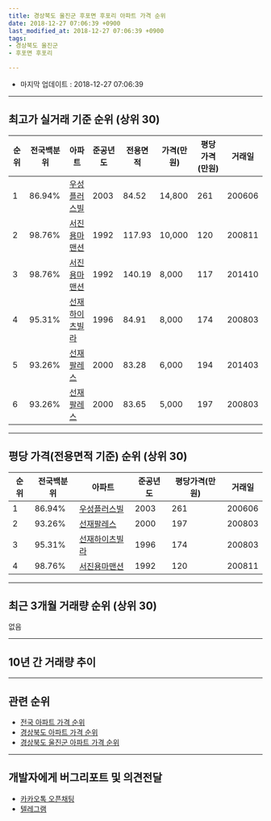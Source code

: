 ```yaml
---
title: 경상북도 울진군 후포면 후포리 아파트 가격 순위
date: 2018-12-27 07:06:39 +0900
last_modified_at: 2018-12-27 07:06:39 +0900
tags:
- 경상북도 울진군
- 후포면 후포리

---
```


* 마지막 업데이트 : 2018-12-27 07:06:39

---

## 최고가 실거래 기준 순위 (상위 30)


|순위|전국백분위|아파트|준공년도|전용면적|가격(만원)|평당가격(만원)|거래일|
|---|---|---|---|---|---|---|---|
|1|86.94%|[우성플러스빌](https://search.naver.com/search.naver?query=%EA%B2%BD%EC%83%81%EB%B6%81%EB%8F%84+%EC%9A%B8%EC%A7%84%EA%B5%B0+%ED%9B%84%ED%8F%AC%EB%A9%B4+%ED%9B%84%ED%8F%AC%EB%A6%AC+%EC%9A%B0%EC%84%B1%ED%94%8C%EB%9F%AC%EC%8A%A4%EB%B9%8C)|2003|84.52|14,800|261|200606|
|2|98.76%|[서진용마맨션](https://search.naver.com/search.naver?query=%EA%B2%BD%EC%83%81%EB%B6%81%EB%8F%84+%EC%9A%B8%EC%A7%84%EA%B5%B0+%ED%9B%84%ED%8F%AC%EB%A9%B4+%ED%9B%84%ED%8F%AC%EB%A6%AC+%EC%84%9C%EC%A7%84%EC%9A%A9%EB%A7%88%EB%A7%A8%EC%85%98)|1992|117.93|10,000|120|200811|
|3|98.76%|[서진용마맨션](https://search.naver.com/search.naver?query=%EA%B2%BD%EC%83%81%EB%B6%81%EB%8F%84+%EC%9A%B8%EC%A7%84%EA%B5%B0+%ED%9B%84%ED%8F%AC%EB%A9%B4+%ED%9B%84%ED%8F%AC%EB%A6%AC+%EC%84%9C%EC%A7%84%EC%9A%A9%EB%A7%88%EB%A7%A8%EC%85%98)|1992|140.19|8,000|117|201410|
|4|95.31%|[선재하이츠빌라](https://search.naver.com/search.naver?query=%EA%B2%BD%EC%83%81%EB%B6%81%EB%8F%84+%EC%9A%B8%EC%A7%84%EA%B5%B0+%ED%9B%84%ED%8F%AC%EB%A9%B4+%ED%9B%84%ED%8F%AC%EB%A6%AC+%EC%84%A0%EC%9E%AC%ED%95%98%EC%9D%B4%EC%B8%A0%EB%B9%8C%EB%9D%BC)|1996|84.91|8,000|174|200803|
|5|93.26%|[선재팔레스](https://search.naver.com/search.naver?query=%EA%B2%BD%EC%83%81%EB%B6%81%EB%8F%84+%EC%9A%B8%EC%A7%84%EA%B5%B0+%ED%9B%84%ED%8F%AC%EB%A9%B4+%ED%9B%84%ED%8F%AC%EB%A6%AC+%EC%84%A0%EC%9E%AC%ED%8C%94%EB%A0%88%EC%8A%A4)|2000|83.28|6,000|194|201403|
|6|93.26%|[선재팔레스](https://search.naver.com/search.naver?query=%EA%B2%BD%EC%83%81%EB%B6%81%EB%8F%84+%EC%9A%B8%EC%A7%84%EA%B5%B0+%ED%9B%84%ED%8F%AC%EB%A9%B4+%ED%9B%84%ED%8F%AC%EB%A6%AC+%EC%84%A0%EC%9E%AC%ED%8C%94%EB%A0%88%EC%8A%A4)|2000|83.65|5,000|197|200803|


---

## 평당 가격(전용면적 기준) 순위 (상위 30)


|순위|전국백분위|아파트|준공년도|평당가격(만원)|거래일|
|---|---|---|---|---|---|
|1|86.94%|[우성플러스빌](https://search.naver.com/search.naver?query=%EA%B2%BD%EC%83%81%EB%B6%81%EB%8F%84+%EC%9A%B8%EC%A7%84%EA%B5%B0+%ED%9B%84%ED%8F%AC%EB%A9%B4+%ED%9B%84%ED%8F%AC%EB%A6%AC+%EC%9A%B0%EC%84%B1%ED%94%8C%EB%9F%AC%EC%8A%A4%EB%B9%8C)|2003|261|200606|
|2|93.26%|[선재팔레스](https://search.naver.com/search.naver?query=%EA%B2%BD%EC%83%81%EB%B6%81%EB%8F%84+%EC%9A%B8%EC%A7%84%EA%B5%B0+%ED%9B%84%ED%8F%AC%EB%A9%B4+%ED%9B%84%ED%8F%AC%EB%A6%AC+%EC%84%A0%EC%9E%AC%ED%8C%94%EB%A0%88%EC%8A%A4)|2000|197|200803|
|3|95.31%|[선재하이츠빌라](https://search.naver.com/search.naver?query=%EA%B2%BD%EC%83%81%EB%B6%81%EB%8F%84+%EC%9A%B8%EC%A7%84%EA%B5%B0+%ED%9B%84%ED%8F%AC%EB%A9%B4+%ED%9B%84%ED%8F%AC%EB%A6%AC+%EC%84%A0%EC%9E%AC%ED%95%98%EC%9D%B4%EC%B8%A0%EB%B9%8C%EB%9D%BC)|1996|174|200803|
|4|98.76%|[서진용마맨션](https://search.naver.com/search.naver?query=%EA%B2%BD%EC%83%81%EB%B6%81%EB%8F%84+%EC%9A%B8%EC%A7%84%EA%B5%B0+%ED%9B%84%ED%8F%AC%EB%A9%B4+%ED%9B%84%ED%8F%AC%EB%A6%AC+%EC%84%9C%EC%A7%84%EC%9A%A9%EB%A7%88%EB%A7%A8%EC%85%98)|1992|120|200811|


---

## 최근 3개월 거래량 순위 (상위 30)

없음

---

## 10년 간 거래량 추이


<div style="width:100%;">
    <canvas id="deal_progress" height="250"></canvas>
</div>

<script>
new Chart(document.getElementById("deal_progress"), {
    type: 'line',
    data: {
        labels: ['200812','200901','200902','200903','200904','200905','200906','200907','200908','200909','200910','200911','200912','201001','201002','201003','201004','201005','201006','201007','201008','201009','201010','201011','201012','201101','201102','201103','201104','201105','201106','201107','201108','201109','201110','201111','201112','201201','201202','201203','201204','201205','201206','201207','201208','201209','201210','201211','201212','201301','201302','201303','201304','201305','201306','201307','201308','201309','201310','201311','201312','201401','201402','201403','201404','201405','201406','201407','201408','201409','201410','201411','201412','201501','201502','201503','201504','201505','201506','201507','201508','201509','201510','201511','201512','201601','201602','201603','201604','201605','201606','201607','201608','201609','201610','201611','201612','201701','201702','201703','201704','201705','201706','201707','201708','201709','201710','201711','201712','201801','201802','201803','201804','201805','201806','201807','201808','201809','201810','201811','201812'],
        datasets: [{
            label: '실거래 수',
            pointRadius: 1,
            data: [0, 0, 0, 0, 1, 0, 2, 0, 0, 1, 0, 0, 1, 2, 3, 0, 0, 0, 0, 1, 2, 1, 0, 0, 0, 0, 1, 1, 0, 0, 0, 0, 0, 0, 0, 0, 0, 0, 1, 1, 0, 0, 0, 0, 0, 0, 0, 1, 0, 0, 1, 2, 1, 0, 0, 1, 0, 0, 0, 0, 0, 0, 1, 2, 0, 2, 0, 1, 1, 0, 1, 0, 0, 0, 1, 0, 0, 0, 0, 0, 0, 0, 0, 1, 0, 0, 0, 1, 0, 0, 1, 0, 1, 0, 0, 0, 0, 0, 0, 0, 0, 2, 1, 1, 0, 1, 0, 1, 0, 0, 0, 1, 1, 1, 0, 0, 0, 0, 0, 0, 0],
            borderColor: "rgba(255, 201, 14, 1)",
            backgroundColor: "rgba(255, 201, 14, 0.5)",
            fill: true,
        }]
    },
    options: {
        responsive: true,
        title: {
            display: true,
            text: '10년간 거래량 추이'
        },
        tooltips: {
            mode: 'index',
            intersect: false,
        },
        hover: {
            mode: 'nearest',
            intersect: true
        },
        scales: {
            xAxes: [{
                display: true,
                scaleLabel: {
                    display: true,
                    labelString: '년/월'
                }
            }],
            yAxes: [{
                display: true,
                ticks: {
                    suggestedMin: 0,
                },
                scaleLabel: {
                    display: true,
                    labelString: '실거래 수'
                }
            }]
        }
    }
});

</script>


---

## 관련 순위

- [전국 아파트 가격 순위](https://inasie.github.io/apt-ranking/전국)
- [경상북도 아파트 가격 순위](https://inasie.github.io/apt-ranking/경상북도)
- [경상북도 울진군 아파트 가격 순위](https://inasie.github.io/apt-ranking/경상북도-울진군)


---

## 개발자에게 버그리포트 및 의견전달

- [카카오톡 오픈채팅](https://open.kakao.com/o/gLJUAP4)
- [텔레그램](https://t.me/inasie)

